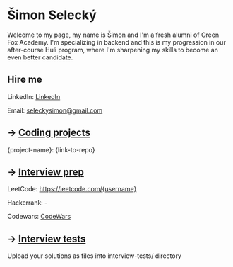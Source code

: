 # Šimon Selecký

Welcome to my page, my name is Šimon and I'm a fresh alumni of Green Fox Academy. I'm specializing in backend and this is my progression in our after-course Huli program, where I'm sharpening my skills to become an even better candidate.

## Hire me
LinkedIn: [LinkedIn](https://www.linkedin.com/in/simon-selecky/)

Email: seleckysimon@gmail.com

## &rarr; [Coding projects](https://github.com/green-fox-academy/definitions/tree/master/project-phase/huli/coding-projects)
{project-name}: {link-to-repo}

## &rarr; [Interview prep](https://github.com/green-fox-academy/teaching-materials/tree/master/interview)
LeetCode: https://leetcode.com/{username}

Hackerrank: -

Codewars: [CodeWars](https://www.codewars.com/users/sS1mon)

## &rarr; [Interview tests](https://github.com/green-fox-academy/teaching-materials/tree/master/project-phase/tech-interview-tests)
Upload your solutions as files into interview-tests/ directory


